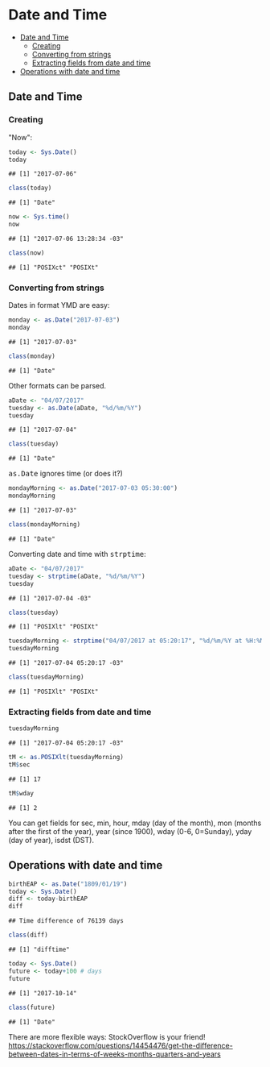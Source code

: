 Date and Time
================

-   [Date and Time](#date-and-time)
    -   [Creating](#creating)
    -   [Converting from strings](#converting-from-strings)
    -   [Extracting fields from date and time](#extracting-fields-from-date-and-time)
-   [Operations with date and time](#operations-with-date-and-time)

Date and Time
-------------

### Creating

"Now":

``` r
today <- Sys.Date()
today
```

    ## [1] "2017-07-06"

``` r
class(today)
```

    ## [1] "Date"

``` r
now <- Sys.time()
now
```

    ## [1] "2017-07-06 13:28:34 -03"

``` r
class(now)
```

    ## [1] "POSIXct" "POSIXt"

### Converting from strings

Dates in format YMD are easy:

``` r
monday <- as.Date("2017-07-03")
monday
```

    ## [1] "2017-07-03"

``` r
class(monday)
```

    ## [1] "Date"

Other formats can be parsed.

``` r
aDate <- "04/07/2017"
tuesday <- as.Date(aDate, "%d/%m/%Y")
tuesday
```

    ## [1] "2017-07-04"

``` r
class(tuesday)
```

    ## [1] "Date"

<tt>as.Date</tt> ignores time (or does it?)

``` r
mondayMorning <- as.Date("2017-07-03 05:30:00")
mondayMorning
```

    ## [1] "2017-07-03"

``` r
class(mondayMorning)
```

    ## [1] "Date"

Converting date and time with <tt>strptime</tt>:

``` r
aDate <- "04/07/2017"
tuesday <- strptime(aDate, "%d/%m/%Y")
tuesday
```

    ## [1] "2017-07-04 -03"

``` r
class(tuesday)
```

    ## [1] "POSIXlt" "POSIXt"

``` r
tuesdayMorning <- strptime("04/07/2017 at 05:20:17", "%d/%m/%Y at %H:%M:%S")
tuesdayMorning
```

    ## [1] "2017-07-04 05:20:17 -03"

``` r
class(tuesdayMorning)
```

    ## [1] "POSIXlt" "POSIXt"

### Extracting fields from date and time

``` r
tuesdayMorning
```

    ## [1] "2017-07-04 05:20:17 -03"

``` r
tM <- as.POSIXlt(tuesdayMorning)
tM$sec
```

    ## [1] 17

``` r
tM$wday
```

    ## [1] 2

You can get fields for sec, min, hour, mday (day of the month), mon (months after the first of the year), year (since 1900), wday (0-6, 0=Sunday), yday (day of year), isdst (DST).

Operations with date and time
-----------------------------

``` r
birthEAP <- as.Date("1809/01/19")
today <- Sys.Date()
diff <- today-birthEAP
diff
```

    ## Time difference of 76139 days

``` r
class(diff)
```

    ## [1] "difftime"

``` r
today <- Sys.Date()
future <- today+100 # days
future
```

    ## [1] "2017-10-14"

``` r
class(future)
```

    ## [1] "Date"

There are more flexible ways: StockOverflow is your friend! <https://stackoverflow.com/questions/14454476/get-the-difference-between-dates-in-terms-of-weeks-months-quarters-and-years>
